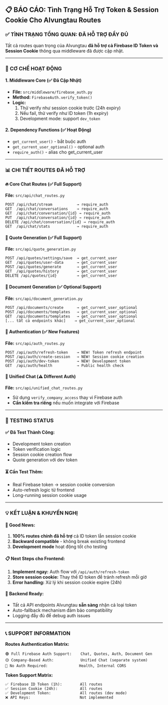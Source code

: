 ## 📋 BÁO CÁO: Tình Trạng Hỗ Trợ Token & Session Cookie Cho AIvungtau Routes

### ✅ **TÌNH TRẠNG TỔNG QUAN: ĐÃ HỖ TRỢ ĐẦY ĐỦ**

Tất cả routes quan trọng của AIvungtau **đã hỗ trợ cả Firebase ID Token và Session Cookie** thông qua middleware đã được cập nhật.

---

### 🔧 **CƠ CHẾ HOẠT ĐỘNG**

#### **1. Middleware Core (✅ Đã Cập Nhật)**
- **File:** `src/middleware/firebase_auth.py`
- **Method:** `FirebaseAuth.verify_token()`
- **Logic:**
  1. Thử verify như session cookie trước (24h expiry)
  2. Nếu fail, thử verify như ID token (1h expiry)
  3. Development mode: support `dev_token`

#### **2. Dependency Functions (✅ Hoạt Động)**
- `get_current_user()` - bắt buộc auth
- `get_current_user_optional()` - optional auth
- `require_auth()` - alias cho get_current_user

---

### 📊 **CHI TIẾT ROUTES ĐÃ HỖ TRỢ**

#### **🔥 Core Chat Routes (✅ Full Support)**
**File:** `src/api/chat_routes.py`
```
POST /api/chat/stream           → require_auth
GET  /api/chat/conversations    → require_auth
GET  /api/chat/conversation/{id} → require_auth
PUT  /api/chat/conversation/{id} → require_auth
DELETE /api/chat/conversation/{id} → require_auth
GET  /api/chat/stats            → require_auth
```

#### **📄 Quote Generation (✅ Full Support)**
**File:** `src/api/quote_generation.py`
```
POST /api/quotes/settings/save  → get_current_user
GET  /api/quotes/user-data      → get_current_user
POST /api/quotes/generate       → get_current_user
GET  /api/quotes/history        → get_current_user
DELETE /api/quotes/{id}         → get_current_user
```

#### **📝 Document Generation (✅ Optional Support)**
**File:** `src/api/document_generation.py`
```
POST /api/documents/create      → get_current_user_optional
POST /api/documents/templates   → get_current_user_optional
GET  /api/documents/templates   → get_current_user_optional
[... tất cả endpoints khác]    → get_current_user_optional
```

#### **🔐 Authentication (✅ New Features)**
**File:** `src/api/auth_routes.py`
```
POST /api/auth/refresh-token    → NEW! Token refresh endpoint
POST /api/auth/create-session   → NEW! Session cookie creation
POST /api/auth/dev-token        → NEW! Development token
GET  /api/auth/health           → Public health check
```

#### **🏢 Unified Chat (⚠️ Different Auth)**
**File:** `src/api/unified_chat_routes.py`
- Sử dụng `verify_company_access` thay vì Firebase auth
- **Cần kiểm tra riêng** nếu muốn integrate với Firebase

---

### 🧪 **TESTING STATUS**

#### **✅ Đã Test Thành Công:**
- Development token creation
- Token verification logic
- Session cookie creation flow
- Quote generation với dev token

#### **⏳ Cần Test Thêm:**
- Real Firebase token → session cookie conversion
- Auto-refresh logic từ frontend
- Long-running session cookie usage

---

### 💡 **KẾT LUẬN & KHUYẾN NGHỊ**

#### **🎉 Good News:**
1. **100% routes chính đã hỗ trợ** cả ID token lẫn session cookie
2. **Backward compatible** - không break existing frontend
3. **Development mode** hoạt động tốt cho testing

#### **📋 Next Steps cho Frontend:**
1. **Implement ngay:** Auth flow với `/api/auth/refresh-token`
2. **Store session cookie:** Thay thế ID token để tránh refresh mỗi giờ
3. **Error handling:** Xử lý khi session cookie expire (24h)

#### **🔧 Backend Ready:**
- Tất cả API endpoints AIvungtau **sẵn sàng** nhận cả loại token
- Auto-fallback mechanism đảm bảo compatibility
- Logging đầy đủ để debug auth issues

---

### 📞 **SUPPORT INFORMATION**

**Routes Authentication Matrix:**
```
🟢 Full Firebase Auth Support:    Chat, Quotes, Auth, Document Gen
🟡 Company-Based Auth:            Unified Chat (separate system)
🔴 No Auth Required:              Health, Internal CORS
```

**Token Support Matrix:**
```
✅ Firebase ID Token (1h):        All routes
✅ Session Cookie (24h):          All routes
✅ Development Token:             All routes (dev mode)
❌ API Keys:                      Not implemented
```

